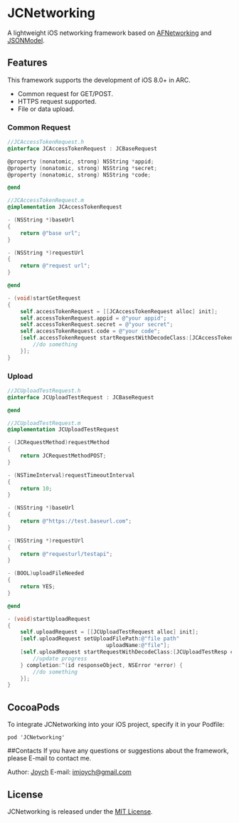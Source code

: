 # JCNetworking
A lightweight iOS networking framework based on [AFNetworking](https://github.com/AFNetworking/AFNetworking) and [JSONModel](https://github.com/icanzilb/JSONModel).

## Features
This framework supports the development of iOS 8.0+ in ARC.

* Common request for GET/POST.
* HTTPS request supported.
* File or data upload.

### Common Request
```objective-c
//JCAccessTokenRequest.h
@interface JCAccessTokenRequest : JCBaseRequest

@property (nonatomic, strong) NSString *appid;
@property (nonatomic, strong) NSString *secret;
@property (nonatomic, strong) NSString *code;

@end

//JCAccessTokenRequest.m
@implementation JCAccessTokenRequest

- (NSString *)baseUrl
{
    return @"base url";
}

- (NSString *)requestUrl
{
    return @"request url";
}

@end
```

```objective-c
- (void)startGetRequest
{
    self.accessTokenRequest = [[JCAccessTokenRequest alloc] init];
    self.accessTokenRequest.appid = @"your appid";
    self.accessTokenRequest.secret = @"your secret";
    self.accessTokenRequest.code = @"your code";
    [self.accessTokenRequest startRequestWithDecodeClass:[JCAccessTokenResp class] completion:^(id responseObject, NSError *error) {
    	//do something
    }];
}
```

### Upload
```objective-c
//JCUploadTestRequest.h
@interface JCUploadTestRequest : JCBaseRequest

@end

//JCUploadTestRequest.m
@implementation JCUploadTestRequest

- (JCRequestMethod)requestMethod
{
    return JCRequestMethodPOST;
}

- (NSTimeInterval)requestTimeoutInterval
{
    return 10;
}

- (NSString *)baseUrl
{
    return @"https://test.baseurl.com";
}

- (NSString *)requestUrl
{
    return @"requesturl/testapi";
}

- (BOOL)uploadFileNeeded
{
    return YES;
}

@end
```

```objective-c
- (void)startUploadRequest
{
    self.uploadRequest = [[JCUploadTestRequest alloc] init];
    [self.uploadRequest setUploadFilePath:@"file path"
                               uploadName:@"file"];
    [self.uploadRequest startRequestWithDecodeClass:[JCUploadTestResp class] progress:^(NSProgress *progress) {
        //update progress
    } completion:^(id responseObject, NSError *error) {
        //do something
    }];
}
```

## CocoaPods
To integrate JCNetworking into your iOS project, specify it in your Podfile:
    
	pod 'JCNetworking'

##Contacts
If you have any questions or suggestions about the framework, please E-mail to contact me.

Author: [Joych](https://github.com/imjoych)	
E-mail: imjoych@gmail.com

## License
JCNetworking is released under the [MIT License](https://github.com/imjoych/JCNetworking/blob/master/LICENSE).

